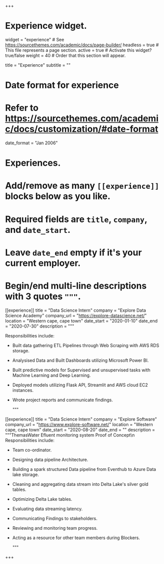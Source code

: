 +++
# Experience widget.
widget = "experience"  # See https://sourcethemes.com/academic/docs/page-builder/
headless = true  # This file represents a page section.
active = true  # Activate this widget? true/false
weight = 40  # Order that this section will appear.

title = "Experience"
subtitle = ""

# Date format for experience
#   Refer to https://sourcethemes.com/academic/docs/customization/#date-format
date_format = "Jan 2006"

# Experiences.
#   Add/remove as many `[[experience]]` blocks below as you like.
#   Required fields are `title`, `company`, and `date_start`.
#   Leave `date_end` empty if it's your current employer.
#   Begin/end multi-line descriptions with 3 quotes `"""`.
[[experience]]
  title = "Data Science Intern"
  company = "Explore Data Science Academy"
  company_url = "https://explore-datascience.net/"
  location = "Western cape, cape town"
  date_start = "2020-01-10"
  date_end = "2020-07-30"
  description = """

  Responsibilities include:
  
* Built data gathering ETL Pipelines through Web Scraping with AWS RDS storage.
* Analysised Data and Built Dashboards utilizing Microsoft Power BI.
* Built predictive models for Supervised and unsupervised tasks with Machine Learning and Deep Learning.
* Deployed models utilizing Flask API, Streamlit and AWS cloud EC2 instances.
* Wrote project reports and communicate findings.

  """

[[experience]]
  title =  "Data Science Intern"
  company = "Explore Software"
  company_url = "https://www.explore-software.net/"
  location = "Western cape, cape town"
  date_start = "2020-08-20"
  date_end = ""
  description = """ThemasWater Efluent monitoring system Proof of Concept\n 
  Responsibilities include:
  
* Team co-ordinator.
* Designing data pipeline Architecture.
* Building a spark structured Data pipeline from Eventhub to Azure Data lake storage. 
* Cleaning and aggregating data stream into Delta Lake's silver gold tables.
* Optimizing Delta Lake tables.
* Evaluating data streaming latency.
* Communicating Findings to stakeholders.
* Reviewing and monitoring team progress.
* Acting as a resource for other team members during Blockers.

  """

+++
